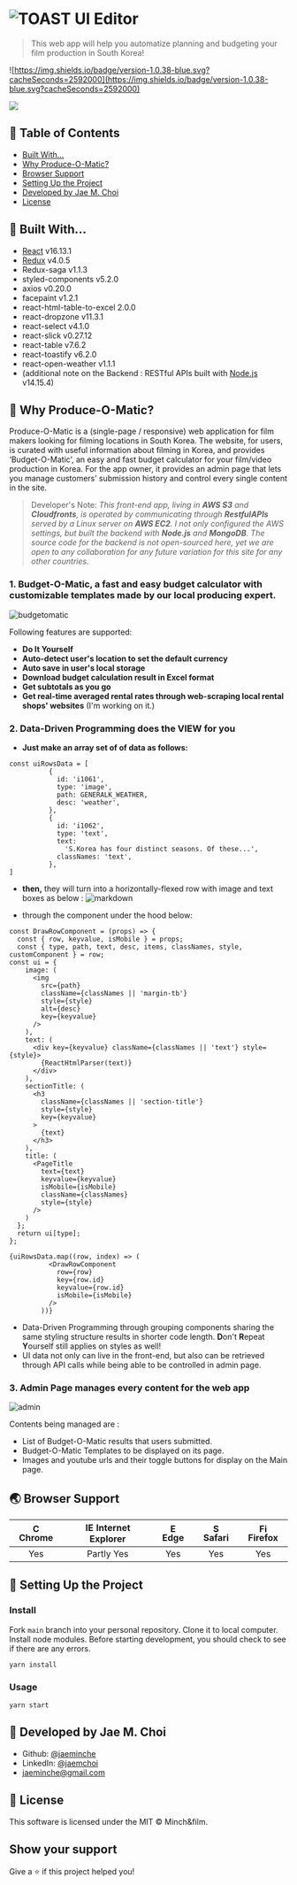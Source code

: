 # ![TOAST UI Editor](https://user-images.githubusercontent.com/26568425/117560702-fed22780-b0ca-11eb-9f76-705e4321eb5a.png)

> This web app will help you automatize planning and budgeting your film production in South Korea!

![https://img.shields.io/badge/version-1.0.38-blue.svg?cacheSeconds=2592000](https://img.shields.io/badge/version-1.0.38-blue.svg?cacheSeconds=2592000)

[<img src="https://user-images.githubusercontent.com/26568425/117561286-663ea600-b0d0-11eb-8e79-77caed47aa8e.gif " />](https://www.produceomatic.com)

## 🚩 Table of Contents

- [Built With...](#-built-with)
- [Why Produce-O-Matic?](#-why-toast-ui-editor)
- [Browser Support](#-browser-support)
- [Setting Up the Project](#-setting-up-the-project)
- [Developed by Jae M. Choi](#-developed-by-jae-m.-choi)
- [License](#-license)

## 🔨 Built With...

- [React](https://reactjs.org/) v16.13.1
- [Redux](https://redux.js.org/) v4.0.5
- Redux-saga v1.1.3
- styled-components v5.2.0
- axios v0.20.0
- facepaint v1.2.1
- react-html-table-to-excel 2.0.0
- react-dropzone v11.3.1
- react-select v4.1.0
- react-slick v0.27.12
- react-table v7.6.2
- react-toastify v6.2.0
- react-open-weather v1.1.1
- (additional note on the Backend : RESTful APIs built with [Node.js](https://nodejs.org) v14.15.4)

## 🤖 Why Produce-O-Matic?

Produce-O-Matic is a (single-page / responsive) web application for film makers looking for filming locations in South Korea. The website, for users, is curated with useful information about filming in Korea, and provides ‘Budget-O-Matic’, an easy and fast budget calculator for your film/video production in Korea. For the app owner, it provides an admin page that lets you manage customers’ submission history and control every single content in the site.

> Developer's Note:
> _This front-end app, living in **AWS S3** and **Cloudfronts**, is operated by communicating through **RestfulAPIs** served by a Linux server on **AWS EC2**. I not only configured the AWS settings, but built the backend with **Node.js** and **MongoDB**. The source code for the backend is not open-sourced here, yet we are open to any collaboration for any future variation for this site for any other countries._

### 1. Budget-O-Matic, a fast and easy budget calculator with customizable templates made by our local producing expert.

![budgetomatic](https://user-images.githubusercontent.com/26568425/117536683-7191c300-b037-11eb-8cf6-a5060f855319.gif)

Following features are supported:

- **Do It Yourself**
- **Auto-detect user's location to set the default currency**
- **Auto save in user's local storage**
- **Download budget calculation result in Excel format**
- **Get subtotals as you go**
- **Get real-time averaged rental rates through web-scraping local rental shops' websites** (I'm working on it.)

### 2. Data-Driven Programming does the VIEW for you

- **Just make an array set of of data as follows:**

```
const uiRowsData = [
          {
            id: 'i1061',
            type: 'image',
            path: GENERALK_WEATHER,
            desc: 'weather',
          },
          {
            id: 'i1062',
            type: 'text',
            text:
              'S.Korea has four distinct seasons. Of these...',
            classNames: 'text',
          },
]
```

- **then,** they will turn into a horizontally-flexed row with image and text boxes as below :
  ![markdown](https://user-images.githubusercontent.com/26568425/117577966-1939ee80-b127-11eb-805c-84055ec21619.png)

- through the component under the hood below:

```
const DrawRowComponent = (props) => {
  const { row, keyvalue, isMobile } = props;
  const { type, path, text, desc, items, classNames, style, customComponent } = row;
const ui = {
    image: (
      <img
        src={path}
        className={classNames || 'margin-tb'}
        style={style}
        alt={desc}
        key={keyvalue}
      />
    ),
    text: (
      <div key={keyvalue} className={classNames || 'text'} style={style}>
        {ReactHtmlParser(text)}
      </div>
    ),
    sectionTitle: (
      <h3
        className={classNames || 'section-title'}
        style={style}
        key={keyvalue}
      >
        {text}
      </h3>
    ),
    title: (
      <PageTitle
        text={text}
        keyvalue={keyvalue}
        isMobile={isMobile}
        className={classNames}
        style={style}
      />
    )
  };
  return ui[type];
};
```

```
{uiRowsData.map((row, index) => (
          <DrawRowComponent
            row={row}
            key={row.id}
            keyvalue={row.id}
            isMobile={isMobile}
          />
        ))}
```

- Data-Driven Programming through grouping components sharing the same styling structure results in shorter code length. **D**on't **R**epeat **Y**ourself still applies on styles as well!
- UI data not only can live in the front-end, but also can be retrieved through API calls while being able to be controlled in admin page.

### 3. Admin Page manages every content for the web app

![admin](https://user-images.githubusercontent.com/26568425/117579449-d29bc280-b12d-11eb-94d7-7e4e708dfe84.gif)

Contents being managed are :

- List of Budget-O-Matic results that users submitted.
- Budget-O-Matic Templates to be displayed on its page.
- Images and youtube urls and their toggle buttons for display on the Main page.

## 🌏 Browser Support

| <img src="https://user-images.githubusercontent.com/1215767/34348387-a2e64588-ea4d-11e7-8267-a43365103afe.png" alt="Chrome" width="16px" height="16px" /> Chrome | <img src="https://user-images.githubusercontent.com/1215767/34348590-250b3ca2-ea4f-11e7-9efb-da953359321f.png" alt="IE" width="16px" height="16px" /> Internet Explorer | <img src="https://user-images.githubusercontent.com/1215767/34348380-93e77ae8-ea4d-11e7-8696-9a989ddbbbf5.png" alt="Edge" width="16px" height="16px" /> Edge | <img src="https://user-images.githubusercontent.com/1215767/34348394-a981f892-ea4d-11e7-9156-d128d58386b9.png" alt="Safari" width="16px" height="16px" /> Safari | <img src="https://user-images.githubusercontent.com/1215767/34348383-9e7ed492-ea4d-11e7-910c-03b39d52f496.png" alt="Firefox" width="16px" height="16px" /> Firefox |
| :--------------------------------------------------------------------------------------------------------------------------------------------------------------: | :---------------------------------------------------------------------------------------------------------------------------------------------------------------------: | :----------------------------------------------------------------------------------------------------------------------------------------------------------: | :--------------------------------------------------------------------------------------------------------------------------------------------------------------: | :----------------------------------------------------------------------------------------------------------------------------------------------------------------: |
|                                                                               Yes                                                                                |                                                                               Partly Yes                                                                                |                                                                             Yes                                                                              |                                                                               Yes                                                                                |                                                                                Yes                                                                                 |

## 🔧 Setting Up the Project

### Install

Fork `main` branch into your personal repository. Clone it to local computer. Install node modules. Before starting development, you should check to see if there are any errors.

```
yarn install
```

### Usage

```
yarn start
```

## 👤 Developed by Jae M. Choi

- Github: [@jaeminche](https://github.com/jaeminche)
- LinkedIn: [@jaemchoi](https://linkedin.com/in/jaemchoi)
- jaeminche@gmail.com

## 📜 License

This software is licensed under the MIT © Minch&film.

## Show your support

Give a ⭐️ if this project helped you!
